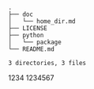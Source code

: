 ```
.
├── doc
│   └── home_dir.md
├── LICENSE
├── python
│   └── package
└── README.md

3 directories, 3 files
```
1234
1234567

